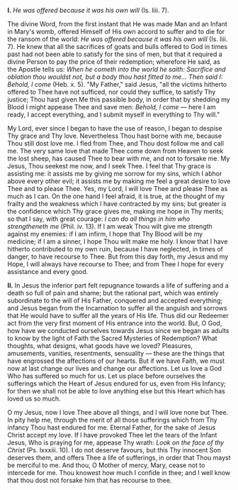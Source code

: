 
**I\.** *He was offered because it was his own will* (Is. liii. 7).

The divine Word, from the first instant that He was made Man and an Infant in Mary\'s womb, offered Himself of His own accord to suffer and to die for the ransom of the world: *He was offered because it was his own will* (Is. liii. 7). He knew that all the sacrifices of goats and bulls offered to God in times past had not been able to satisfy for the sins of men, but that it required a divine Person to pay the price of their redemption; wherefore He said, as the Apostle tells us: *When he cometh into the world he saith: Sacrifice and oblation thou wouldst not, but a body thou hast fitted to me... Then said I: Behold, I come* (Heb. x. 5). \"My Father,\" said Jesus, \"all the victims hitherto offered to Thee have not sufficed, nor could they suffice, to satisfy Thy justice; Thou hast given Me this passible body, in order that by shedding my Blood I might appease Thee and save men: *Behold, I come* — here I am ready, I accept everything, and I submit myself in everything to Thy will.\"

My Lord, ever since I began to have the use of reason, I began to despise Thy grace and Thy love. Nevertheless Thou hast borne with me, because Thou still dost love me. I fled from Thee, and Thou dost follow me and call me. The very same love that made Thee come down from Heaven to seek the lost sheep, has caused Thee to bear with me, and not to forsake me. My Jesus, Thou seekest me now, and I seek Thee. I feel that Thy grace is assisting me: it assists me by giving me sorrow for my sins, which I abhor above every other evil; it assists me by making me feel a great desire to love Thee and to please Thee. Yes, my Lord, I will love Thee and please Thee as much as I can. On the one hand I feel afraid, it is true, at the thought of my frailty and the weakness which I have contracted by my sins; but greater is the confidence which Thy grace gives me, making me hope in Thy merits; so that I say, with great courage: *I can do all things in him who strengtheneth me* (Phil. iv. 13). If I am weak Thou wilt give me strength against my enemies: if I am infirm, I hope that Thy Blood will be my medicine; if I am a sinner, I hope Thou wilt make me holy. I know that I have hitherto contributed to my own ruin, because I have neglected, in times of danger, to have recourse to Thee. But from this day forth, my Jesus and my Hope, I will always have recourse to Thee; and from Thee I hope for every assistance and every good.

**II\.** In Jesus the inferior part felt repugnance towards a life of suffering and a death so full of pain and shame; but the rational part, which was entirely subordinate to the will of His Father, conquered and accepted everything; and Jesus began from the Incarnation to suffer all the anguish and sorrows that He would have to suffer all the years of His life. Thus did our Redeemer act from the very first moment of His entrance into the world. But, O God, how have we conducted ourselves towards Jesus since we began as adults to know by the light of Faith the Sacred Mysteries of Redemption? What thoughts, what designs, what goods have we loved? Pleasures, amusements, vanities, resentments, sensuality — these are the things that have engrossed the affections of our hearts. But if we have Faith, we must now at last change our lives and change our affections. Let us love a God Who has suffered so much for us. Let us place before ourselves the sufferings which the Heart of Jesus endured for us, even from His Infancy; for then we shall not be able to love anything else but this Heart which has loved us so much.

O my Jesus, now I love Thee above all things, and I will love none but Thee. In pity help me, through the merit of all those sufferings which from Thy infancy Thou hast endured for me. Eternal Father, for the sake of Jesus Christ accept my love. If I have provoked Thee let the tears of the Infant Jesus, Who is praying for me, appease Thy wrath: *Look on the face of thy Christ* (Ps. lxxxiii. 10). I do not deserve favours, but this Thy innocent Son deserves them, and offers Thee a life of sufferings, in order that Thou mayst be merciful to me. And thou, O Mother of mercy, Mary, cease not to intercede for me. Thou knowest how much I confide in thee; and I well know that thou dost not forsake him that has recourse to thee.


